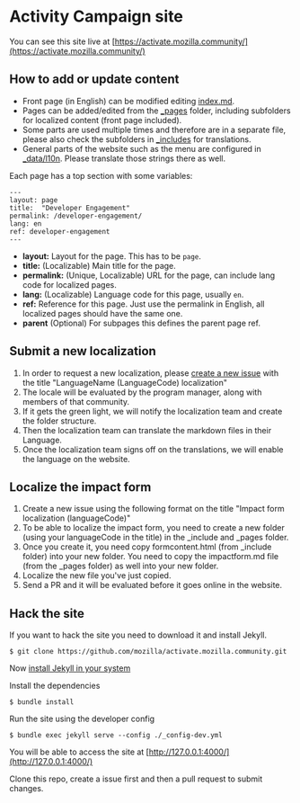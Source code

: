 # Activity Campaign site

You can see this site live at [https://activate.mozilla.community/](https://activate.mozilla.community/)

## How to add or update content

* Front page (in English) can be modified editing [index.md](/_includes/index.md).
* Pages can be added/edited from the [_pages](/_pages) folder, including subfolders for localized content (front page included).
* Some parts are used multiple times and therefore are in a separate file, please also check the subfolders in [_includes](/_includes) for translations.
* General parts of the website such as the menu are configured in [_data/l10n](_data/l10n). Please translate those strings there as well.

Each page has a top section with some variables:

```
---
layout: page
title:  "Developer Engagement"
permalink: /developer-engagement/
lang: en
ref: developer-engagement
---
```

* **layout:** Layout for the page. This has to be ``page``.
* **title:** (Localizable) Main title for the page.
* **permalink:** (Unique, Localizable) URL for the page, can include lang code for localized pages.
* **lang:** (Localizable) Language code for this page, usually ``en``.
* **ref:** Reference for this page. Just use the permalink in English, all localized pages should have the same one.
* **parent** (Optional) For subpages this defines the parent page ref.

## Submit a new localization

1. In order to request a new localization, please [create a new issue](https://github.com/mozilla/activate.mozilla.community/issues) with the title "LanguageName (LanguageCode) localization"
2. The locale will be evaluated by the program manager, along with members of that community.
3. If it gets the green light, we will notify the localization team and create the folder structure.
4. Then the localization team can translate the markdown files in their Language.
5. Once the localization team signs off on the translations, we will enable the language on the website.

## Localize the impact form
1. Create a new issue using the following format on the title "Impact form localization (languageCode)"
2. To be able to localize the impact form, you need to create a new folder (using your languageCode in the title) in the _include and _pages folder.
3. Once you create it, you need copy formcontent.html (from _include folder) into your new folder. You need to copy the impactform.md file (from the _pages folder) as well into your new folder.
4. Localize the new file you've just copied.
5. Send a PR and it will be evaluated before it goes online in the website.


## Hack the site

If you want to hack the site you need to download it and install Jekyll.

``$ git clone https://github.com/mozilla/activate.mozilla.community.git``

Now [install Jekyll in your system](https://jekyllrb.com/docs/installation/)

Install the dependencies

``$ bundle install``

Run the site using the developer config

``$ bundle exec jekyll serve --config ./_config-dev.yml``

You will be able to access the site at [http://127.0.0.1:4000/](http://127.0.0.1:4000/)

Clone this repo, create a issue first and then a pull request to submit changes.
